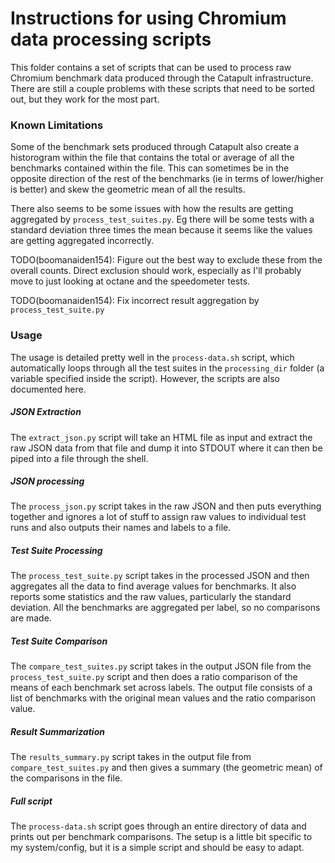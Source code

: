 # Instructions for using Chromium data processing scripts

This folder contains a set of scripts that can be used to process raw Chromium
benchmark data produced through the Catapult infrastructure. There are still
a couple problems with these scripts that need to be sorted out, but they work
for the most part.

### Known Limitations

Some of the benchmark sets produced through Catapult also create a historogram
within the file that contains the total or average of all the benchmarks contained
within the file. This can sometimes be in the opposite direction of the rest of the
benchmarks (ie in terms of lower/higher is better) and skew the geometric mean
of all the results.

There also seems to be some issues with how the results are getting aggregated
by `process_test_suites.py`. Eg there will be some tests with a standard deviation
three times the mean because it seems like the values are getting aggregated
incorrectly.

TODO(boomanaiden154): Figure out the best way to exclude these from the overall
counts. Direct exclusion should work, especially as I'll probably move to just
looking at octane and the speedometer tests.

TODO(boomanaiden154): Fix incorrect result aggregation by `process_test_suite.py`

### Usage

The usage is detailed pretty well in the `process-data.sh` script, which
automatically loops through all the test suites in the `processing_dir`
folder (a variable specified inside the script). However, the scripts
are also documented here.

##### JSON Extraction

The `extract_json.py` script will take an HTML file as input and extract the
raw JSON data from that file and dump it into STDOUT where it can then be piped
into a file through the shell.

##### JSON processing

The `process_json.py` script takes in the raw JSON and then puts everything
together and ignores a lot of stuff to assign raw values to individual test
runs and also outputs their names and labels to a file.

##### Test Suite Processing

The `process_test_suite.py` script takes in the processed JSON and then
aggregates all the data to find average values for benchmarks. It also
reports some statistics and the raw values, particularly the standard deviation.
All the benchmarks are aggregated per label, so no comparisons are made.

##### Test Suite Comparison

The `compare_test_suites.py` script takes in the output JSON file from the
`process_test_suite.py` script and then does a ratio comparison of the means
of each benchmark set across labels. The output file consists of a list of
benchmarks with the original mean values and the ratio comparison value.

##### Result Summarization

The `results_summary.py` script takes in the output file from `compare_test_suites.py`
and then gives a summary (the geometric mean) of the comparisons in the file.

##### Full script

The `process-data.sh` script goes through an entire directory of data and prints out
per benchmark comparisons. The setup is a little bit specific to my system/config,
but it is a simple script and should be easy to adapt.

